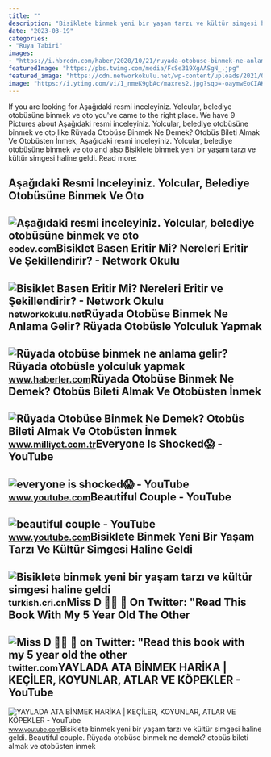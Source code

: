 ```yaml
---
title: ""
description: "Bisiklete binmek yeni bir yaşam tarzı ve kültür simgesi haline geldi"
date: "2023-03-19"
categories:
- "Ruya Tabiri"
images:
- "https://i.hbrcdn.com/haber/2020/10/21/ruyada-otobuse-binmek-ne-anlama-gelir-ruyada-13682746_8643_amp.jpg"
featuredImage: "https://pbs.twimg.com/media/FcSe319XgAASgN_.jpg"
featured_image: "https://cdn.networkokulu.net/wp-content/uploads/2021/09/bisiklete-binmek-hangi-bolgeyi-zayiflatir.jpg"
image: "https://i.ytimg.com/vi/I_nmeK9gbAc/maxres2.jpg?sqp=-oaymwEoCIAKENAF8quKqQMcGADwAQH4AZQDgALQBYoCDAgAEAEYciBQKEYwDw==&amp;rs=AOn4CLAR646PWu-uT_sezVFkrsWiL290Xw"
---
```


If you are looking for Aşağıdaki resmi inceleyiniz. Yolcular, belediye otobüsüne binmek ve oto you've came to the right place. We have 9 Pictures about Aşağıdaki resmi inceleyiniz. Yolcular, belediye otobüsüne binmek ve oto like Rüyada Otobüse Binmek Ne Demek? Otobüs Bileti Almak Ve Otobüsten İnmek, Aşağıdaki resmi inceleyiniz. Yolcular, belediye otobüsüne binmek ve oto and also Bisiklete binmek yeni bir yaşam tarzı ve kültür simgesi haline geldi. Read more:

Aşağıdaki Resmi Inceleyiniz. Yolcular, Belediye Otobüsüne Binmek Ve Oto
-----------------------------------------------------------------------

 ![Aşağıdaki resmi inceleyiniz. Yolcular, belediye otobüsüne binmek ve oto](https://tr-static.eodev.com/files/ddf/131d0701ea444f61dab1934236223c8d.jpg) <small>eodev.com</small>Bisiklet Basen Eritir Mi? Nereleri Eritir Ve Şekillendirir? - Network Okulu
---------------------------------------------------------------------------

 ![Bisiklet Basen Eritir Mi? Nereleri Eritir ve Şekillendirir? - Network Okulu](https://cdn.networkokulu.net/wp-content/uploads/2021/09/bisiklete-binmek-hangi-bolgeyi-zayiflatir.jpg) <small>networkokulu.net</small>Rüyada Otobüse Binmek Ne Anlama Gelir? Rüyada Otobüsle Yolculuk Yapmak
----------------------------------------------------------------------

 ![Rüyada otobüse binmek ne anlama gelir? Rüyada otobüsle yolculuk yapmak](https://i.hbrcdn.com/haber/2020/10/21/ruyada-otobuse-binmek-ne-anlama-gelir-ruyada-13682746_8643_amp.jpg) <small>www.haberler.com</small>Rüyada Otobüse Binmek Ne Demek? Otobüs Bileti Almak Ve Otobüsten İnmek
----------------------------------------------------------------------

 ![Rüyada Otobüse Binmek Ne Demek? Otobüs Bileti Almak Ve Otobüsten İnmek](https://i2.milimaj.com/i/milliyet/75/0x410/5f42824b55428408f8a0e0cc.jpg) <small>www.milliyet.com.tr</small>Everyone Is Shocked😱 - YouTube
------------------------------

 ![everyone is shocked😱 - YouTube](https://i.ytimg.com/vi/i_NMEk39unM/maxres2.jpg?sqp=-oaymwEoCIAKENAF8quKqQMcGADwAQH4Ac4FgAKACooCDAgAEAEYciBFKDowDw==&rs=AOn4CLA1_NcnPSr-MpsRqbXMKIUxEChGJw) <small>www.youtube.com</small>Beautiful Couple - YouTube
--------------------------

 ![beautiful couple - YouTube](https://i.ytimg.com/vi/I_nmeK9gbAc/maxres2.jpg?sqp=-oaymwEoCIAKENAF8quKqQMcGADwAQH4AZQDgALQBYoCDAgAEAEYciBQKEYwDw==&rs=AOn4CLAR646PWu-uT_sezVFkrsWiL290Xw) <small>www.youtube.com</small>Bisiklete Binmek Yeni Bir Yaşam Tarzı Ve Kültür Simgesi Haline Geldi
--------------------------------------------------------------------

 ![Bisiklete binmek yeni bir yaşam tarzı ve kültür simgesi haline geldi](https://p3crires.cri.cn/photoworkspace/cri/contentimg/2022/08/15/2022081510204012302.jpg) <small>turkish.cri.cn</small>Miss D 👩‍🏫 🍎 On Twitter: "Read This Book With My 5 Year Old The Other
---------------------------------------------------------------------

 ![Miss D 👩‍🏫 🍎 on Twitter: "Read this book with my 5 year old the other](https://pbs.twimg.com/media/FcSe319XgAASgN_.jpg) <small>twitter.com</small>YAYLADA ATA BİNMEK HARİKA | KEÇİLER, KOYUNLAR, ATLAR VE KÖPEKLER - YouTube
--------------------------------------------------------------------------

 ![YAYLADA ATA BİNMEK HARİKA | KEÇİLER, KOYUNLAR, ATLAR VE KÖPEKLER - YouTube](https://i.ytimg.com/vi/lxgmWZHieRA/maxresdefault.jpg) <small>www.youtube.com</small>Bisiklete binmek yeni bir yaşam tarzı ve kültür simgesi haline geldi. Beautiful couple. Rüyada otobüse binmek ne demek? otobüs bileti almak ve otobüsten i̇nmek
